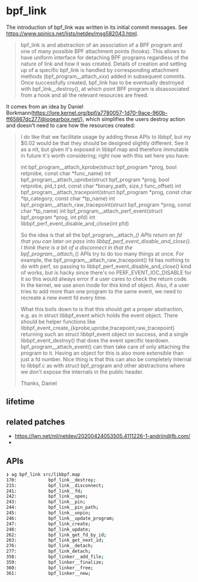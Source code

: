 # bpf_link

The introduction of bpf_link was written in its initial commit messages. See https://www.spinics.net/lists/netdev/msg582043.html.

> bpf_link is and abstraction of an association of a BPF program and one
> of many possible BPF attachment points (hooks). This allows to have
> uniform interface for detaching BPF programs regardless of the nature of
> link and how it was created. Details of creation and setting up of
> a specific bpf_link is handled by corresponding attachment methods
> (bpf_program__attach_xxx) added in subsequent commits. Once successfully
> created, bpf_link has to be eventually destroyed with
> bpf_link__destroy(), at which point BPF program is disassociated from
> a hook and all the relevant resources are freed.

It comes from an idea by Daniel Borkmann(https://lore.kernel.org/bpf/a7780057-1d70-9ace-960b-ff65867dc277@iogearbox.net/), which simplifies the users destroy action and doesn't need to care how the resources created:

> I do like that we facilitate usage by adding these APIs to libbpf, but my $0.02
> would be that they should be designed slightly different. See it as a nit, but
> given it's exposed in libbpf.map and therefore immutable in future it's worth
> considering; right now with this set here you have:
> 
> int bpf_program__attach_kprobe(struct bpf_program *prog, bool retprobe,
> 			       const char *func_name)
> int bpf_program__attach_uprobe(struct bpf_program *prog, bool retprobe,
> 			       pid_t pid, const char *binary_path,
> 			       size_t func_offset)
> int bpf_program__attach_tracepoint(struct bpf_program *prog,
> 				   const char *tp_category,
> 				   const char *tp_name)
> int bpf_program__attach_raw_tracepoint(struct bpf_program *prog,
> 				       const char *tp_name)
> int bpf_program__attach_perf_event(struct bpf_program *prog, int pfd)
> int libbpf_perf_event_disable_and_close(int pfd)
> 
> So the idea is that all the bpf_program__attach_*() APIs return an fd that you
> can later on pass into libbpf_perf_event_disable_and_close(). I think there is
> a bit of a disconnect in that the bpf_program__attach_*() APIs try to do too
> many things at once. For example, the bpf_program__attach_raw_tracepoint() fd
> has nothing to do with perf, so passing to libbpf_perf_event_disable_and_close()
> kind of works, but is hacky since there's no PERF_EVENT_IOC_DISABLE for it so this
> would always error if a user cares to check the return code. In the kernel, we
> use anon inode for this kind of object. Also, if a user tries to add more than
> one program to the same event, we need to recreate a new event fd every time.
> 
> What this boils down to is that this should get a proper abstraction, e.g. as
> in struct libbpf_event which holds the event object. There should be helper
> functions like libbpf_event_create_{kprobe,uprobe,tracepoint,raw_tracepoint} returning
> such an struct libbpf_event object on success, and a single libbpf_event_destroy()
> that does the event specific teardown. bpf_program__attach_event() can then take
> care of only attaching the program to it. Having an object for this is also more
> extensible than just a fd number. Nice thing is that this can also be completely
> internal to libbpf.c as with struct bpf_program and other abstractions where we
> don't expose the internals in the public header.
> 
> Thanks,
> Daniel

## lifetime



## related patches

* https://lwn.net/ml/netdev/20200424053505.4111226-1-andriin@fb.com/
* 

## APIs

```bash
❯ ag bpf_link src/libbpf.map
170:            bpf_link__destroy;
215:            bpf_link__disconnect;
241:            bpf_link__fd;
242:            bpf_link__open;
243:            bpf_link__pin;
244:            bpf_link__pin_path;
245:            bpf_link__unpin;
246:            bpf_link__update_program;
247:            bpf_link_create;
248:            bpf_link_update;
262:            bpf_link_get_fd_by_id;
263:            bpf_link_get_next_id;
276:            bpf_link__detach;
277:            bpf_link_detach;
358:            bpf_linker__add_file;
359:            bpf_linker__finalize;
360:            bpf_linker__free;
361:            bpf_linker__new;
```